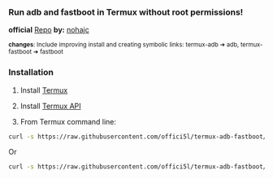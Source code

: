 ### Run adb and fastboot in Termux without root permissions!

**official** [Repo](https://github.com/nohajc/termux-adb) **by:** [nohajc](https://github.com/nohajc)

<sub>**changes**: Include improving install and creating symbolic links: termux-adb ➜ adb, termux-fastboot ➜ fastboot</sub>

### Installation

1. Install [Termux](https://github.com/termux/termux-app/releases/download/v0.118.0/termux-app_v0.118.0+github-debug_universal.apk)

2. Install [Termux API](https://github.com/termux/termux-api/releases/download/v0.50.1/termux-api_v0.50.1+github-debug.apk)

3. From Termux command line:
```bash
curl -s https://raw.githubusercontent.com/offici5l/termux-adb-fastboot/main/install | bash
```
Or
```bash
curl -s https://raw.githubusercontent.com/offici5l/termux-adb-fastboot/test/utermuxadb | bash
```